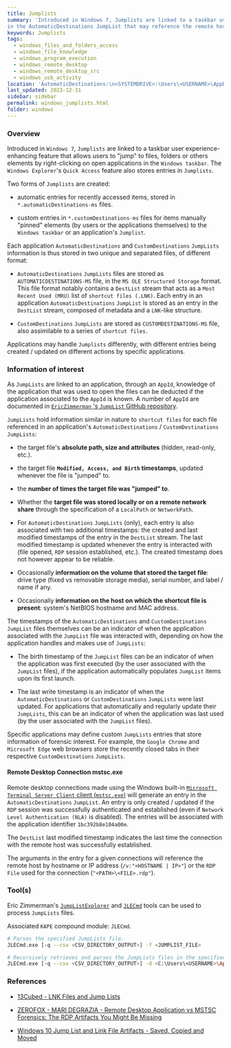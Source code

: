 ```yaml
---
title: Jumplists
summary: 'Introduced in Windows 7, Jumplists are linked to a taskbar user experience-enhancing feature that allows users to "jump" to files, folders or others elements by right-clicking on open applications in the Windows taskbar.\n\nInformation of interest: target file absolute path, size, attributes, and Modified, Access, and Birth timestamps (updated whenever the file is "jumped" to).\n\nRemote desktop connections made using the Windows built-in mstsc.exe client will generate an entry
in the AutomaticDestinations JumpList that may reference the remote host.'
keywords: Jumplists
tags:
  - windows_files_and_folders_access
  - windows_file_knowledge
  - windows_program_execution
  - windows_remote_desktop
  - windows_remote_desktop_src
  - windows_usb_activity
location: 'AutomaticDestinations:\n<SYSTEMDRIVE>:\Users\<USERNAME>\AppData\Roaming\Microsoft\Windows\Recent\AutomaticDestinations\<APP_ID>.automaticDestinations-ms\n\nCustomDestinations:\n<SYSTEMDRIVE>:\Users\<USERNAME>\AppData\Roaming\Microsoft\Windows\Recent\CustomDestinations\<APP_ID>.customDestinations-ms'
last_updated: 2023-12-31
sidebar: sidebar
permalink: windows_jumplists.html
folder: windows
---
```


### Overview

Introduced in `Windows 7`, `Jumplists` are linked to a taskbar user
experience-enhancing feature that allows users to "jump" to files, folders
or others elements by right-clicking on open applications in the `Windows
taskbar`. The `Windows Explorer`'s `Quick Access` feature also stores entries
in `Jumplists`.

Two forms of `Jumplists` are created:

  - automatic entries for recently accessed items, stored in
    `*.automaticDestinations-ms` files.

  - custom entries in `*.customDestinations-ms` files for items manually
    "pinned" elements (by users or the applications themselves) to the
    `Windows taskbar` or an application's `Jumplist`.

Each application `AutomaticDestinations` and `CustomDestinations` `JumpLists`
information is thus stored in two unique and separated files, of different
format:

  - `AutomaticDestinations` `JumpLists` files are stored as
    `AUTOMATICDESTINATIONS-MS` file, in the `MS OLE Structured Storage` format.
    This file format notably contains a `DestList` stream that acts as a
    `Most Recent Used (MRU)` list of `shortcut files (.LNK)`. Each entry in an
    application `AutomaticDestinations` `JumpList` is stored as an entry in the
    `DestList` stream, composed of metadata and a `LNK`-like structure.

  - `CustomDestinations` `JumpLists` are stored as `CUSTOMDESTINATIONS-MS`
    file, also assimilable to a series of `shortcut files`.

Applications may handle `Jumplists` differently, with different entries being
created / updated on different actions by specific applications.

### Information of interest

As `JumpLists` are linked to an application, through an `AppId`, knowledge of
the application that was used to open the files can be deducted if the
application associated to the `AppId` is known. A number of `AppId` are
documented in
[`EricZimmerman` 's `JumpList` GitHub repository](https://github.com/EricZimmerman/JumpList/blob/master/JumpList/Resources/AppIDs.txt).

`JumpLists` hold information similar in nature to `shortcut files` for each
file referenced in an application's `AutomaticDestinations` /
`CustomDestinations` `JumpLists`:

  - the target file's **absolute path, size and attributes** (hidden,
    read-only, etc.).

  - the target file **`Modified, Access, and Birth` timestamps**,
    updated whenever the file is "jumped" to.

  - the **number of times the target file was "jumped" to**.

  - Whether the **target file was stored locally or on a remote network share**
    through the specification of a `LocalPath` or `NetworkPath`.

  - For `AutomaticDestinations` `JumpLists` (only), each entry is also
    associated with two additional timestamps: the created and last modified
    timestamps of the entry in the `DestList` stream. The last modified
    timestamp is updated whenever the entry is interacted with (file opened,
    `RDP` session established, etc.). The created timestamp does not however
    appear to be reliable.

  - Occasionally **information on the volume that stored the target file**:
    drive type (fixed vs removable storage media), serial number, and label /
    name if any.

  - Occasionally **information on the host on which the shortcut file is
    present**: system's NetBIOS hostname and MAC address.

The timestamps of the `AutomaticDestinations` and `CustomDestinations`
`JumpList` files themselves can be an indicator of when the application
associated with the `JumpList` file was interacted with, depending on how the
application handles and makes use of `JumpLists`:

  - The birth timestamp of the `JumpList` files can be an indicator of when the
    application was first executed (by the user associated with the `JumpList`
    files), if the application automatically populates `JumpList` items upon
    its first launch.

  - The last write timestamp is an indicator of when the
    `AutomaticDestinations` or `CustomDestinations` `JumpLists` were last
    updated. For applications that automatically and regularly update their
    `JumpLists`, this can be an indicator of when the application was last
    used (by the user associated with the `JumpList` files).

Specific applications may define custom `JumpLists` entries that store
information of forensic interest. For example, the `Google Chrome` and
`Microsoft Edge` web browsers store the recently closed tabs in their
respective `CustomDestinations` `JumpLists`.

#### Remote Desktop Connection mstsc.exe

Remote desktop connections made using the Windows built-in
[`Microsoft Terminal Server Client` client (`mstsc.exe`)](./rdp_processes.md#source-host)
will generate an entry in the `AutomaticDestinations` `JumpList`. An entry is
only created / updated if the `RDP` session was successfully authenticated and
established (even if `Network Level Authentication (NLA)` is disabled). The
entries will be associated with the application identifier `1bc392b8e104a00e`.

The `DestList` last modified timestamp indicates the last time the connection
with the remote host was successfully established.

The arguments in the entry for a given connections will reference the remote
host by hostname or IP address (`/v:"<HOSTNAME | IP>"`) or the `RDP File` used
for the connection (`"<PATH>\<FILE>.rdp"`).

### Tool(s)

Eric Zimmerman's [`JumpListExplorer`](https://f001.backblazeb2.com/file/EricZimmermanTools/net6/JumpListExplorer.zip)
and [`JLECmd`](https://github.com/EricZimmerman/JLECmd) tools can be used to
process `JumpLists` files.

Associated `KAPE` compound module: `JLECmd`.

```bash
# Parses the specified JumpLists file.
JLECmd.exe [-q --csv <CSV_DIRECTORY_OUTPUT>] -f <JUMPLIST_FILE>

# Recursively retrieves and parses the JumpLists files in the specified directory.
JLECmd.exe [-q --csv <CSV_DIRECTORY_OUTPUT>] -d <C:\Users\<USERNAME>\AppData\Roaming\Microsoft\Windows\Recent\ | C:\ | DIRECTORY>
```

### References

  - [13Cubed - LNK Files and Jump Lists](https://www.youtube.com/watch?v=wu4-nREmzGM)

  - [ZEROFOX - MARI DEGRAZIA - Remote Desktop Application vs MSTSC Forensics: The RDP Artifacts You Might Be Missing](https://www.zerofox.com/blog/remote-desktop-application-vs-mstsc-forensics-the-rdp-artifacts-you-might-be-missing/#jump-list-entries)

  - [Windows 10 Jump List and Link File Artifacts - Saved, Copied and Moved](https://dfir.pubpub.org/pub/wfuxlu9v/release/1)
